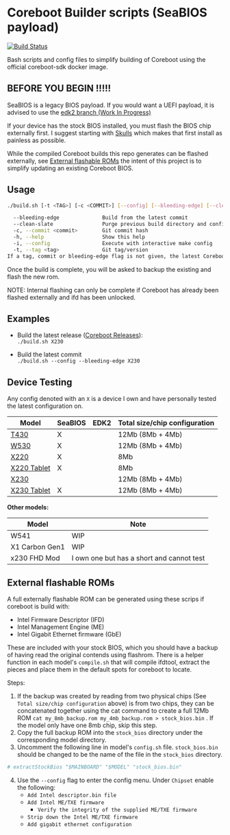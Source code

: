# Coreboot Builder scripts (SeaBIOS payload)

[![Build Status](https://travis-ci.org/Thrilleratplay/coreboot-builder-scripts.svg?branch=master)](https://travis-ci.org/Thrilleratplay/coreboot-builder-scripts)

Bash scripts and config files to simplify building of Coreboot using the official coreboot-sdk docker image.

## BEFORE YOU BEGIN !!!!!

SeaBIOS is a legacy BIOS payload.  If you would want a UEFI payload, it is advised to use the [edk2 branch (Work In Progress)](https://github.com/Thrilleratplay/coreboot-builder-scripts/tree/edk2)

If your device has the stock BIOS installed, you must flash the BIOS chip externally first. I suggest starting with [Skulls](https://github.com/merge/skulls) which makes that first install as painless as possible.  

While the compiled Coreboot builds this repo generates can be flashed externally, see [External flashable ROMs](#external-flashable-roms) the intent of this project is to simplify updating an existing Coreboot BIOS.  

## Usage

```bash
./build.sh [-t <TAG>] [-c <COMMIT>] [--config] [--bleeding-edge] [--clean-slate] <model>

  --bleeding-edge              Build from the latest commit
  --clean-slate                Purge previous build directory and config
  -c, --commit <commit>        Git commit hash
  -h, --help                   Show this help
  -i, --config                 Execute with interactive make config
  -t, --tag <tag>              Git tag/version
If a tag, commit or bleeding-edge flag is not given, the latest Coreboot release will be built
```

Once the build is complete, you will be asked to backup the existing and flash the new rom.

NOTE: Internal flashing can only be complete if Coreboot has already been flashed externally and ifd has been unlocked.

## Examples

* Build the latest release ([Coreboot Releases](https://coreboot.org/downloads.html)):  
  `./build.sh X230`

* Build the latest commit  
    `./build.sh --config --bleeding-edge X230`

## Device Testing

Any config denoted with an `X` is a device I own and have personally tested the latest configuration on.

| Model | SeaBIOS | EDK2 | Total size/chip configuration |
| --- | --- | --- | --- |
| [T430](t430/README.md) | X | | 12Mb (8Mb + 4Mb) |
| [W530](W530/README.md) | X | | 12Mb (8Mb + 4Mb) |
| [X220](x220/README.md) | X | | 8Mb |
| [X220 Tablet](x220/README.md) | X | | 8Mb |
| [X230](x230/README.md) | | | 12Mb (8Mb + 4Mb) |
| [X230 Tablet](x230t/README.md) | X | | 12Mb (8Mb + 4Mb) |

**Other models:**

| Model | Note |
| --- | --- |
| W541 | WIP |
| X1 Carbon Gen1 | WIP |
| x230 FHD Mod| I own one but has a short and cannot test |

## External flashable ROMs

A full externally flashable ROM can be generated using these scrips if coreboot is build with:

* Intel Firmware Descriptor (IFD)
* Intel Management Engine (ME)
* Intel Gigabit Ethernet firmware (GbE)

These are included with your stock BIOS, which you should have a backup of having read the original contends using flashrom.
  There is a helper function in each model's `compile.sh` that will compile ifdtool, extract the pieces and place them in the
  default spots for coreboot to locate.

Steps:

1. If the backup was created by reading from two physical chips (See `Total size/chip configuration` above) is from two chips,
  they can be concatenated together using the cat command to create a full 12Mb ROM `cat my_8mb_backup.rom my_4mb_backup.rom > stock_bios.bin`
  .  If the model only have one 8mb chip, skip this step.
2. Copy the full backup ROM into the `stock_bios` directory under the corresponding model directory.
3. Uncomment the following line in model's `config.sh` file.  `stock_bios.bin` should be changed to be the name of the file in the `stock_bios` directory.

```sh
# extractStockBios "$MAINBOARD" "$MODEL" "stock_bios.bin"
```

4. Use the `--config` flag to enter the config menu.  Under `Chipset` enable the following:
   * `Add Intel descriptor.bin file`
   * `Add Intel ME/TXE firmware`
     * `Verify the integrity of the supplied ME/TXE firmware`
   * `Strip down the Intel ME/TXE firmware`
   * `Add gigabit ethernet configuration`
